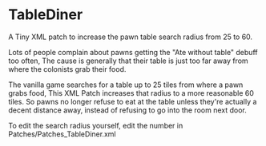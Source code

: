 # TableDiner
A Tiny XML patch to increase the pawn table search radius from 25 to 60.

Lots of people complain about pawns getting the "Ate without table" debuff too often, The cause is generally that their table is just too far away from where the colonists grab their food.

The vanilla game searches for a table up to 25 tiles from where a pawn grabs food, This XML Patch increases that radius to a more reasonable 60 tiles. So pawns no longer refuse to eat at the table unless they're actually a decent distance away, instead of refusing to go into the room next door.

To edit the search radius yourself, edit the number in Patches/Patches_TableDiner.xml
